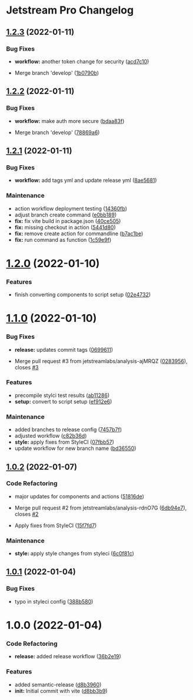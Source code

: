 # Jetstream Pro Changelog

## [1.2.3](https://github.com/jetstreamlabs/jetstreampro/compare/v1.2.2...v1.2.3) (2022-01-11)


### Bug Fixes

* **workflow:** another token change for security ([acd7c10](https://github.com/jetstreamlabs/jetstreampro/commit/acd7c108e825a62439f6a43db8ecd2613e3ae4a1))


* Merge branch 'develop' ([1b0790b](https://github.com/jetstreamlabs/jetstreampro/commit/1b0790b2b202cc271f51dfcc9e9117542af1134f))

## [1.2.2](https://github.com/jetstreamlabs/jetstreampro/compare/v1.2.1...v1.2.2) (2022-01-11)


### Bug Fixes

* **workflow:** make auth more secure ([bdaa83f](https://github.com/jetstreamlabs/jetstreampro/commit/bdaa83f9222984a6c0da16d6b0022b0703bb7e72))


* Merge branch 'develop' ([78869a6](https://github.com/jetstreamlabs/jetstreampro/commit/78869a60b741c9189a30729407e6bfab7e028eef))

## [1.2.1](https://github.com/jetstreamlabs/jetstreampro/compare/v1.2.0...v1.2.1) (2022-01-11)


### Bug Fixes

* **workflow:** add tags yml and update release yml ([8ae5681](https://github.com/jetstreamlabs/jetstreampro/commit/8ae5681ba37b3a31a8856ff3c3cbc618406d3b2b))


### Maintenance

* action workflow deployment testing ([14360fb](https://github.com/jetstreamlabs/jetstreampro/commit/14360fb8960aeb3f8417558beabab46562198d77))
* adjust branch create command ([e0bb189](https://github.com/jetstreamlabs/jetstreampro/commit/e0bb1897206ed3e42f40dd95e602f22cbaca3a6f))
* **fix:** fix vite build in package.json ([40ce505](https://github.com/jetstreamlabs/jetstreampro/commit/40ce50586bbbeb00d8d0969e34ca9a60b27b372b))
* **fix:** missing checkout in action ([5441d80](https://github.com/jetstreamlabs/jetstreampro/commit/5441d80c72643393253e065049f31e7c66f2d8fa))
* **fix:** remove create action for commandline ([b7ac1be](https://github.com/jetstreamlabs/jetstreampro/commit/b7ac1be6d9dc32404c0d0e6fbcfbe487ecb0bc97))
* **fix:** run command as function ([1c59e9f](https://github.com/jetstreamlabs/jetstreampro/commit/1c59e9f373a20a3a6da6c5c3e154e87e7fc82026))

# [1.2.0](https://github.com/jetstreamlabs/jetstreampro/compare/v1.1.0...v1.2.0) (2022-01-10)


### Features

* finish converting components to script setup ([02e4732](https://github.com/jetstreamlabs/jetstreampro/commit/02e47321ebf71618d527f428808edf7ae1a4ef9e))

# [1.1.0](https://github.com/jetstreamlabs/jetstreampro/compare/v1.0.2...v1.1.0) (2022-01-10)


### Bug Fixes

* **release:** updates commit tags ([0699611](https://github.com/jetstreamlabs/jetstreampro/commit/0699611e7fc24a975789e9b145fd681e796d2ff2))


* Merge pull request #3 from jetstreamlabs/analysis-ajMRQZ ([0283956](https://github.com/jetstreamlabs/jetstreampro/commit/028395679f6b3f036022444698de87845fbc1f85)), closes [#3](https://github.com/jetstreamlabs/jetstreampro/issues/3)


### Features

* precompile stylci test results ([ab11286](https://github.com/jetstreamlabs/jetstreampro/commit/ab1128679276a653a58176d44ebb43c9e9a0b5fd))
* **setup:** convert to script setup ([ef912e6](https://github.com/jetstreamlabs/jetstreampro/commit/ef912e62c050eab90fb7beff6244d42a8b7044d3))


### Maintenance

* added branches to release config ([7457b7f](https://github.com/jetstreamlabs/jetstreampro/commit/7457b7f46ffb701b42c119b048bdd21acc9a73a9))
* adjusted workflow ([c82b36d](https://github.com/jetstreamlabs/jetstreampro/commit/c82b36dfb33a03df9f28411d1dd0f88a41d8cc86))
* **style:** apply fixes from StyleCI ([07fbb57](https://github.com/jetstreamlabs/jetstreampro/commit/07fbb57b160b6cce5e503c321d168e124c049c41))
* update workflow for new branch name ([bd36550](https://github.com/jetstreamlabs/jetstreampro/commit/bd36550ea32286987518d0413ce5620d6251b2a3))

## [1.0.2](https://github.com/jetstreamlabs/jetstreampro/compare/v1.0.1...v1.0.2) (2022-01-07)


### Code Refactoring

* major updates for components and actions ([51816de](https://github.com/jetstreamlabs/jetstreampro/commit/51816dedf76aa8e1de7f222acbf5e8363b9bd9c4))


* Merge pull request #2 from jetstreamlabs/analysis-rdnO7G ([6db94e7](https://github.com/jetstreamlabs/jetstreampro/commit/6db94e75f9b0fbf10e4346c1027f3d0cd50f2e18)), closes [#2](https://github.com/jetstreamlabs/jetstreampro/issues/2)
* Apply fixes from StyleCI ([15f7fd7](https://github.com/jetstreamlabs/jetstreampro/commit/15f7fd7f812c5afe067dc9d61e1311ecd49c9530))


### Maintenance

* **style:** apply style changes from styleci ([6c0f81c](https://github.com/jetstreamlabs/jetstreampro/commit/6c0f81c20849c41e19d67e01c2b6c2a5f6836f15))

## [1.0.1](https://github.com/jetstreamlabs/jetstreampro/compare/v1.0.0...v1.0.1) (2022-01-04)


### Bug Fixes

* typo in styleci config ([388b580](https://github.com/jetstreamlabs/jetstreampro/commit/388b580b743d8b147819cf07bae2596cf57df73d))

# 1.0.0 (2022-01-04)


### Code Refactoring

* **release:** added release workflow ([36b2e19](https://github.com/jetstreamlabs/jetstreampro/commit/36b2e192691fdd96a842d91b23eee0f5dbee14e7))


### Features

* added semantic-release ([d8b3960](https://github.com/jetstreamlabs/jetstreampro/commit/d8b396025775355f5f9784ad8e159446a272d517))
* **init:** Initial commit with vite ([d8bb3b9](https://github.com/jetstreamlabs/jetstreampro/commit/d8bb3b980ac54be598af33b2cd50616f18d45159))
